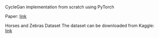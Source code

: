 CycleGan implementation from scratch using PyTorch

Paper: [link](https://www.kaggle.com/datasets/balraj98/horse2zebra-dataset)

Horses and Zebras Dataset
The dataset can be downloaded from Kaggle: [link](https://www.kaggle.com/datasets/balraj98/horse2zebra-dataset)
